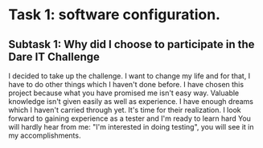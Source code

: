 # Task 1: software configuration.
## Subtask 1: Why did I choose to participate in the Dare IT Challenge
I decided to take up the challenge. I want to change my life and for that, I have to do other things which I haven't done before. I have chosen this project because what you have promised me isn't easy way. Valuable knowledge isn't given easily as well as experience. I have enough dreams which I haven't carried through yet. It's time for their realization. I look forward to gaining experience as a tester and I'm ready to learn hard
You will hardly hear from me: "I'm interested in doing testing", you will see it in my accomplishments.